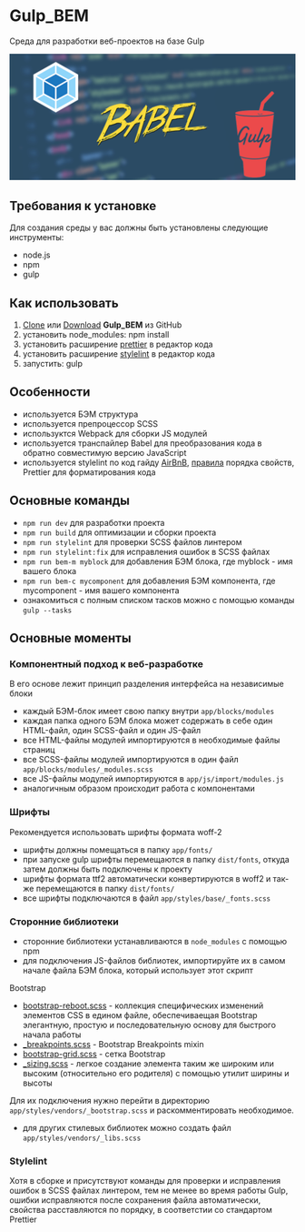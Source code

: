 <h1>Gulp_BEM</h1>
<p>Среда для разработки веб-проектов на базе Gulp</p>

<p>
	<img src="https://github.com/vlad-pavl/Gulp_BEM/blob/master/app/img/previews.png" alt="Start Template" style="max-width: 100%;">
</p>

<h2>Требования к установке</h2>
<p>Для создания среды у вас должны быть установлены следующие инструменты:</p>
<ul>
	<li>node.js</li>
	<li>npm</li>
	<li>gulp</li>
</ul>

<h2>Как использовать</h2>
<ol>
	<li><a href="https://github.com/vlad-pavl/Gulp_BEM.git">Clone</a> или <a href="https://github.com/vlad-pavl/Gulp_BEM/archive/master.zip">Download</a> <strong>Gulp_BEM</strong> из GitHub</li>
	<li>установить node_modules: npm install</li>
	<li>установить расширение <a href="https://prettier.io/" target="_blank">prettier</a> в редактор кода</li>
	<li>установить расширение <a href="https://stylelint.io/" target="_blank">stylelint</a> в редактор кода</li>
	<li>запустить: gulp</li>
</ol>

<h2>Особенности</h2>
<ul>
	<li>используется БЭМ структура</li>
	<li>используется препроцессор SCSS</li>
	<li>используктся Webpack для сборки JS модулей</li>
	<li>используется транспайлер Babel для преобразования кода в обратно совместимую версию JavaScript</li>
	<li>используется stylelint по код гайду <a href="https://github.com/rtplv/airbnb-css-ru" target="_blank">AirBnB</a>, <a href= "https://github.com/constverum/stylelint-config-rational-order" target="_blank">правила</a> порядка свойств, Prettier для форматирования кода</li>
</ul>

<h2>Основные команды</h2>
<ul>
	<li><code>npm run dev</code> для разработки проекта</li>
	<li><code>npm run build</code> для оптимизации и сборки проекта</li>
	<li><code>npm run stylelint</code> для проверки SCSS файлов линтером</li>
	<li><code>npm run stylelint:fix</code> для исправления ошибок в SCSS файлах</li>
	<li><code>npm run bem-m myblock</code> для добавления БЭМ блока, где myblock - имя вашего блока</li>
	<li><code>npm run bem-с mycomponent</code> для добавления БЭМ компонента, где mycomponent - имя вашего компонента</li>
	<li>ознакомиться с полным списком тасков можно с помощью команды <code>gulp --tasks</code></li>
</ul>

<h2>Основные моменты</h2>
<h3>Компонентный подход к веб-разработке</h3>
<p>В его основе лежит принцип разделения интерфейса на независимые блоки</p>
<ul>
	<li>каждый БЭМ-блок имеет свою папку внутри <code>app/blocks/modules</code></li>
	<li>каждая папка одного БЭМ блока может содержать в себе один HTML-файл, один SCSS-файл и один JS-файл</li>
	<li>все HTML-файлы модулей импортируются в необходимые файлы страниц</li>
	<li>все SCSS-файлы модулей импортируются в один файл <code>app/blocks/modules/_modules.scss</code></li>
	<li>все JS-файлы модулей импортируются в <code>app/js/import/modules.js</code></li>
	<li>аналогичным образом происходит работа с компонентами</li>
</ul>
<h3>Шрифты</h3>
<p>Рекомендуется использовать шрифты формата woff-2</p>
<ul>
	<li>шрифты должны помещаться в папку <code>app/fonts/</code></li>
	<li>при запуске gulp шрифты перемещаются в папку <code>dist/fonts</code>, откуда затем должны быть подключены к проекту</li>
	<li>шрифты формата ttf2 автоматически конвертируются в woff2 и так-же перемещаются в папку <code>dist/fonts/</code></li>
	<li>все шрифты подключаются в файл <code>app/styles/base/_fonts.scss</code></li>
</ul>
<h3>Сторонние библиотеки</h3>
<ul>
	<li>сторонние библиотеки устанавливаются в <code>node_modules</code> с помощью npm</li>
	<li>для подключения JS-файлов библиотек, импортируйте их в самом начале файла БЭМ блока, который использует этот скрипт</li>
</ul>
<p>Bootstrap</p>
<ul>
	<li><a href="https://bootstrap-4.ru/docs/4.0/content/reboot/" target="_blank">bootstrap-reboot.scss</a> - коллекция специфических изменений элементов CSS в едином файле, обеспечиваещая Bootstrap элегантную, простую и последовательную основу для быстрого начала работы</li>
	<li><a href="https://bootstrap-4.ru/docs/4.0/layout/overview/" target="_blank">_breakpoints.scss</a> - Bootstrap Breakpoints mixin</li>
	<li><a href="https://bootstrap-4.ru/docs/4.0/layout/grid/" target="_blank">bootstrap-grid.scss</a> - сетка Bootstrap</li>
	<li><a href="https://bootstrap-4.ru/docs/4.0/utilities/sizing/" target="_blank">_sizing.scss</a> - легкое создание элемента таким же широким или высоким (относительно его родителя) с помощью утилит ширины и высоты</li>
</ul>
<p>Для их подключения нужно перейти в директорию <code>app/styles/vendors/_bootstrap.scss</code> и раскомментировать необходимое.</p>
<ul>
	<li>для других стилевых библиотек можно создать файл <code>app/styles/vendors/_libs.scss</code></li>
</ul>
<h3>Stylelint</h3>
<p>Хотя в сборке и присутствуют команды для проверки и исправления ошибок в SCSS файлах линтером, тем не менее во время работы Gulp, ошибки исправляются после сохранения файла автоматически, свойства расставляются по порядку, в соответстии со стандартом Prettier</p>

